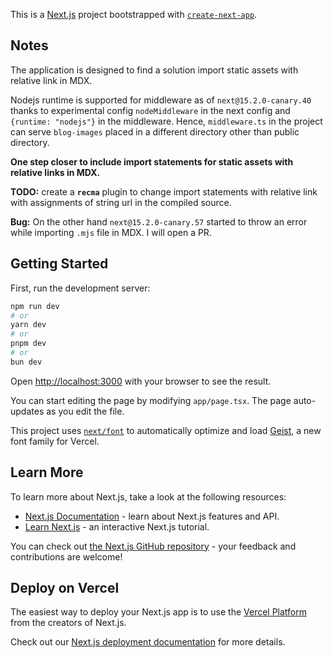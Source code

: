 This is a [Next.js](https://nextjs.org) project bootstrapped with [`create-next-app`](https://nextjs.org/docs/app/api-reference/cli/create-next-app).

## Notes

The application is designed to find a solution import static assets with relative link in MDX.

Nodejs runtime is supported for middleware as of `next@15.2.0-canary.40` thanks to experimental config `nodeMiddleware` in the next config and `{runtime: "nodejs"}` in the middleware. Hence, `middleware.ts` in the project can serve `blog-images` placed in a different directory other than public directory.

**One step closer to include import statements for static assets with relative links in MDX.**

**TODO:** create a **`recma`** plugin to change import statements with relative link with assignments of string url in the compiled source.

**Bug:** On the other hand `next@15.2.0-canary.57` started to throw an error while importing `.mjs` file in MDX. I will open a PR.

## Getting Started

First, run the development server:

```bash
npm run dev
# or
yarn dev
# or
pnpm dev
# or
bun dev
```

Open [http://localhost:3000](http://localhost:3000) with your browser to see the result.

You can start editing the page by modifying `app/page.tsx`. The page auto-updates as you edit the file.

This project uses [`next/font`](https://nextjs.org/docs/app/building-your-application/optimizing/fonts) to automatically optimize and load [Geist](https://vercel.com/font), a new font family for Vercel.

## Learn More

To learn more about Next.js, take a look at the following resources:

- [Next.js Documentation](https://nextjs.org/docs) - learn about Next.js features and API.
- [Learn Next.js](https://nextjs.org/learn) - an interactive Next.js tutorial.

You can check out [the Next.js GitHub repository](https://github.com/vercel/next.js) - your feedback and contributions are welcome!

## Deploy on Vercel

The easiest way to deploy your Next.js app is to use the [Vercel Platform](https://vercel.com/new?utm_medium=default-template&filter=next.js&utm_source=create-next-app&utm_campaign=create-next-app-readme) from the creators of Next.js.

Check out our [Next.js deployment documentation](https://nextjs.org/docs/app/building-your-application/deploying) for more details.
